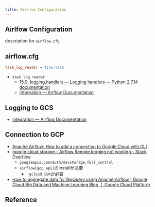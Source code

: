 ```yaml
---
title: Airlfow Configuration
---
```


## Airlfow Configuration
description for `airflow.cfg`

## airflow.cfg

```cfg
task_log_reader = file.task
```

* `task_log_reader`
    * [15.9. logging.handlers — Logging handlers — Python 2.7.14 documentation](https://docs.python.org/2/library/logging.handlers.html)
    * [Integration — Airflow Documentation](http://airflow.incubator.apache.org/integration.html?highlight=bigquery)

## Logging to GCS
* [Integration — Airflow Documentation](http://airflow.incubator.apache.org/integration.html?highlight=bigquery#gcp-google-cloud-platform)

## Connection to GCP
* [Apache Airflow: How to add a connection to Google Cloud with CLI](https://medium.com/google-cloud/apache-airflow-how-to-add-a-connection-to-google-cloud-with-cli-af2cc8df138d)
* [google cloud storage - Airflow Remote logging not working - Stack Overflow](https://stackoverflow.com/questions/46293020/airflow-remote-logging-not-working)
    * `googleapis.com/auth/devstorage.full_control `
    * `airflow[gcp_api]`のinstallが必要
        * ` gcloud SDK`が必要
* [How to aggregate data for BigQuery using Apache Airflow | Google Cloud Big Data and Machine Learning Blog  |  Google Cloud Platform](https://cloud.google.com/blog/big-data/2017/07/how-to-aggregate-data-for-bigquery-using-apache-airflow)


## Reference
